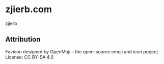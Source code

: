 # zjierb.com

zjierb

## Attribution
Favicon designed by OpenMoji – the open-source emoji and icon project. License: CC BY-SA 4.0
